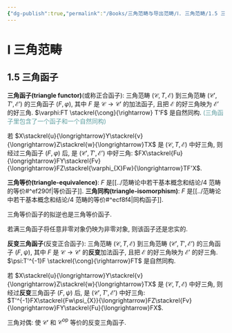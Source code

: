 ```yaml
---
{"dg-publish":true,"permalink":"/Books/三角范畴与导出范畴/Ⅰ. 三角范畴/1.5 三角函子/","dgPassFrontmatter":true,"created":"2024-08-04T20:19:36.547+08:00","updated":"2024-08-04T20:19:59.549+08:00"}
---
```


# Ⅰ 三角范畴

## 1.5 三角函子

**三角函子(triangle functor)**(或称正合函子): 三角范畴 $(\mathcal{C},T,\mathcal{E})$ 到三角范畴 $(\mathcal{C'},T',\mathcal{E'})$ 的三角函子 $(F,\varphi)$, 其中 $F$ 是 $\mathcal{C}\rightarrow \mathcal{C'}$ 的加法函子, 且把 $\mathcal{E}$ 的好三角映为 $\mathcal{E'}$ 的好三角. $\varphi:FT \stackrel{\cong}{\rightarrow} T'F$ 是自然同构. <font color=CadetBlue>(三角函子里包含了一个函子和一个自然同构)</font>

若 $X\stackrel{u}{\longrightarrow}Y\stackrel{v}{\longrightarrow}Z\stackrel{w}{\longrightarrow}TX$ 是 $(\mathcal{C},T,\mathcal{E})$ 中好三角, 则经过三角函子 $(F,\varphi)$ 后, 是 $(\mathcal{C'},T',\mathcal{E'})$ 中好三角: $FX\stackrel{Fu}{\longrightarrow}FY\stackrel{Fv}{\longrightarrow}FZ\stackrel{\varphi_{X}Fw}{\longrightarrow}TF'X$. 

**三角等价(triangle-equivalence)**:  $F$ 是[[../范畴论中若干基本概念和结论/4 范畴的等价#^ef290f\|等价函子]].
**三角同构(triangle-isomorphism)**:  $F$ 是[[../范畴论中若干基本概念和结论/4 范畴的等价#^ecf8f4\|同构函子]].

三角等价函子的拟逆也是三角等价函子.

若满三角函子将任意非零对象仍映为非零对象, 则该函子还是忠实的.

**反变三角函子**(反变正合函子): 三角范畴 $(\mathcal{C},T,\mathcal{E})$ 到三角范畴 $(\mathcal{C'},T',\mathcal{E'})$ 的三角函子 $(F,\psi)$, 其中 $F$ 是 $\mathcal{C}\rightarrow \mathcal{C'}$ 的**反变**加法函子, 且把 $\mathcal{E}$ 的好三角映为 $\mathcal{E'}$ 的好三角. $\psi:T'^{-1}F \stackrel{\cong}{\rightarrow}FT$ 是自然同构. 

若 $X\stackrel{u}{\longrightarrow}Y\stackrel{v}{\longrightarrow}Z\stackrel{w}{\longrightarrow}TX$ 是 $(\mathcal{C},T,\mathcal{E})$ 中好三角, 则经过**反变**三角函子 $(F,\psi)$ 后, 是 $(\mathcal{C'},T',\mathcal{E'})$ 中好三角: $T'^{-1}FX\stackrel{Fw\psi_{X}}{\longrightarrow}FZ\stackrel{Fv}{\longrightarrow}FY\stackrel{Fu}{\longrightarrow}FX$. 

三角对偶: 使 $\mathcal{C'}$ 和 $\mathcal{C}^{\mathrm{op}}$ 等价的反变三角函子.